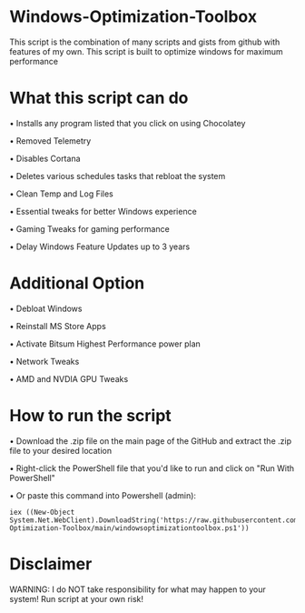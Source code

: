 # Windows-Optimization-Toolbox
This script is the combination of many scripts and gists from github with features of my own. This script is built to optimize windows for maximum performance
# What this script can do
• Installs any program listed that you click on using Chocolatey

• Removed Telemetry

• Disables Cortana

• Deletes various schedules tasks that rebloat the system

• Clean Temp and Log Files

• Essential tweaks for better Windows experience

• Gaming Tweaks for gaming performance

• Delay Windows Feature Updates up to 3 years
# Additional Option
• Debloat Windows

• Reinstall MS Store Apps

• Activate Bitsum Highest Performance power plan

• Network Tweaks

• AMD and NVDIA GPU Tweaks

# How to run the script
• Download the .zip file on the main page of the GitHub and extract the .zip file to your desired location

• Right-click the PowerShell file that you'd like to run and click on "Run With PowerShell"

• Or paste this command into Powershell (admin): 
```
iex ((New-Object System.Net.WebClient).DownloadString('https://raw.githubusercontent.com/paint29/Windows-Optimization-Toolbox/main/windowsoptimizationtoolbox.ps1'))
```
# Disclaimer
WARNING: I do NOT take responsibility for what may happen to your system! Run script at your own risk!


